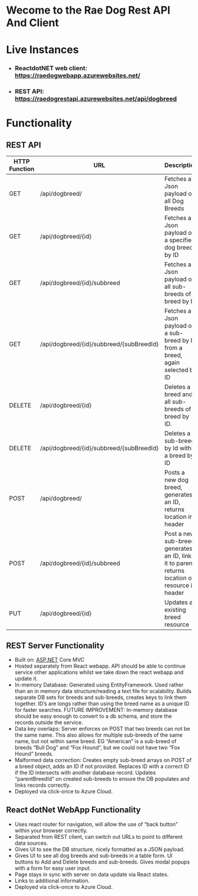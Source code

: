 <h1 id="wecome-to-the-rae-dog-rest-api-and-client">Wecome to the Rae Dog Rest API And Client</h1>
<h1 id="live-instances">Live Instances</h1>
<ul>
<li>
<h3 id="reactdotnet-web-client--httpsraedogwebapp.azurewebsites.net">ReactdotNET web client:  <a href="https://raedogwebapp.azurewebsites.net/">https://raedogwebapp.azurewebsites.net/</a></h3>
</li>
<li>
<h3 id="rest-api--httpsraedogrestapi.azurewebsites.netapidogbreed">REST API:  <a href="https://raedogrestapi.azurewebsites.net/api/dogbreed">https://raedogrestapi.azurewebsites.net/api/dogbreed</a></h3>
</li>
</ul>
<h1 id="functionality">Functionality</h1>
<h2 id="rest-api">REST API</h2>

<table>
<thead>
<tr>
<th>HTTP Function</th>
<th>URL</th>
<th>Description</th>
<th>Successful Response Body Example</th>
<th>Response Codes</th>
</tr>
</thead>
<tbody>
<tr>
<td>GET</td>
<td>/api/dogbreed/</td>
<td>Fetches a Json payload of all Dog Breeds</td>
<td><code>[ { "dogBreedItemId": 1, "breedName": "breed1","subBreeds": []}, { "dogBreedItemId": 2, "breedName": "breed2","subBreeds": [ { "parentBreedId": 14, "dogSubBreedId": 1, "subBreedName": "boston"}]} ]</code></td>
<td>STATUS: 200, STATUS: 404</td>
</tr>
<tr>
<td>GET</td>
<td>/api/dogbreed/{id}</td>
<td>Fetches a Json payload of a specified dog breed by ID</td>
<td><code>{ "dogBreedItemId": 1, "breedName": "breed1","subBreeds": []}</code></td>
<td>STATUS: 200, STATUS: 404</td>
</tr>
<tr>
<td>GET</td>
<td>/api/dogbreed/{id}/subbreed</td>
<td>Fetches a Json payload of all sub-breeds of a breed by ID</td>
<td><code>[{ "parentBreedId": 14,"dogSubBreedId": 1,"subBreedName": "boston"},{"parentBreedId":14,"dogSubBreedId": 2,"subBreedName": "french"}]</code></td>
<td>STATUS: 200, STATUS: 404</td>
</tr>
<tr>
<td>GET</td>
<td>/api/dogbreed/{id}/subbreed/{subBreedId}</td>
<td>Fetches a Json payload of a sub-breed by ID  from a breed, again selected by ID</td>
<td><code>{ "parentBreedId": 14, "dogSubBreedId": 1, "subBreedName": "boston" }</code></td>
<td>STATUS: 200, STATUS: 404</td>
</tr>
<tr>
<td>DELETE</td>
<td>/api/dogbreed/{id}</td>
<td>Deletes a breed and all sub-breeds of breed by ID.</td>
<td><code>{ "parentBreedId": 80, "dogSubBreedId": 65, "subBreedName": "irish" }</code></td>
<td>STATUS: 200, STATUS: 404</td>
</tr>
<tr>
<td>DELETE</td>
<td>/api/dogbreed/{id}/subbreed/{subBreedId}</td>
<td>Deletes a sub-breed by Id within a breed by ID</td>
<td><code>{ "dogBreedItemId": 80, "breedName": "wolfhound", "subBreeds": null}</code></td>
<td>STATUS: 200, STATUS: 404</td>
</tr>
<tr>
<td>POST</td>
<td>/api/dogbreed/</td>
<td>Posts a new dog breed, generates an ID, returns location in header</td>
<td><code>{"dogBreedItemId": 82, "breedName": "new breed","subBreeds": [] }</code></td>
<td>STATUS: 201, STATUS: 404, STATUS 400, STATUS: 422</td>
</tr>
<tr>
<td>POST</td>
<td>/api/dogbreed/{id}/subbreed</td>
<td>Post a new sub-breed, generates an ID, links it to parent, returns location of resource in header</td>
<td><code>{ "parentBreedId": 67, "dogSubBreedId": 66,"subBreedName": "Tastyyy"}</code></td>
<td>STATUS: 201, STATUS: 404, STATUS 400, STATUS: 422</td>
</tr>
<tr>
<td>PUT</td>
<td>/api/dogbreed/{id}</td>
<td>Updates an existing breed resource</td>
<td><code>{"dogBreedItemId":1,"breedName":"affenpinscherrrrr","subBreeds": []}</code></td>
<td>STATUS: 200, STATUS 400</td>
</tr>
</tbody>
</table><h2 id="rest-server-functionality">REST Server Functionality</h2>
<ul>
<li>Built on: <a href="http://ASP.NET">ASP.NET</a> Core MVC</li>
<li>Hosted separately from React webapp. API should be able to continue service other applications whilst we take down the react webapp and update it.</li>
<li>In-memory Database: Generated using EntityFramework. Used rather than an in memory data structure/reading a text file for scalability. Builds separate DB sets for breeds and sub-breeds, creates keys to link them together. ID’s are longs rather than using the breed name as a unique ID for faster searches. FUTURE IMPROVEMENT: In-memory database should be easy enough to convert to a db schema, and store the records outside the service.</li>
<li>Data key overlaps: Server enforces on POST that two breeds can not be the same name. This also allows for multiple sub-breeds of the same name, but not within same breed.  EG “American” is a sub-breed of breeds “Bull Dog”  and “Fox Hound”, but we could not have two “Fox Hound” breeds.</li>
<li>Malformed data correction: Creates empty sub-breed arrays on POST of a breed object, adds an ID if not provided. Replaces ID with a correct ID if the ID intersects with another database record. Updates “parentBreedId” on created sub-breeds to ensure the DB populates and links records correctly.</li>
<li>Deployed via click-once to Azure Cloud.</li>
</ul>
<h2 id="react-dotnet--webapp-functionality">React dotNet  WebApp Functionality</h2>
<ul>
<li>Uses react router for navigation, will allow the use of “back button” within your browser correctly.</li>
<li>Separated from REST client, can switch out URLs to point to different data sources.</li>
<li>Gives UI to see the DB structure, nicely formatted as a JSON payload.</li>
<li>Gives UI to see all dog breeds and sub-breeds in a table form. UI buttons to Add and Delete breeds and sub-breeds. Gives modal popups with a form for easy user input.</li>
<li>Page stays in sync with server on data update via React states.</li>
<li>Links to additional information.</li>
<li>Deployed via click-once to Azure Cloud.</li>
</ul>

